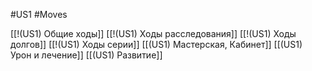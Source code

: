 #US1 #Moves 

[[!(US1) Общие ходы]]
[[!(US1) Ходы расследования]]
[[!(US1) Ходы долгов]]
[[!(US1) Ходы серии]]
[[(US1) Мастерская, Кабинет]]
[[(US1) Урон и лечение]]
[[(US1) Развитие]]




